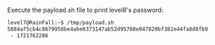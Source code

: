 Execute the payload.sh file to print level8's password:

```sh
level7@RainFall:~$ /tmp/payload.sh 
5684af5cb4c8679958be4abe6373147ab52d95768e047820bf382e44fa8d8fb9
 - 1721762286
```